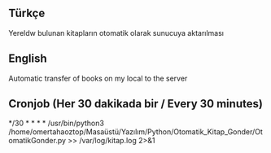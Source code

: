 ## Türkçe
Yereldw bulunan kitapların otomatik olarak sunucuya aktarılması
## English
Automatic transfer of books on my local to the server
## Cronjob (Her 30 dakikada bir / Every 30 minutes)
*/30 * * * * /usr/bin/python3 /home/omertahaoztop/Masaüstü/Yazılım/Python/Otomatik_Kitap_Gonder/OtomatikGonder.py >> /var/log/kitap.log 2>&1
